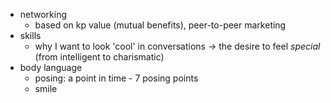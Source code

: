 - networking
	- based on kp value (mutual benefits), peer-to-peer marketing
- skills
	- why I want to look 'cool' in conversations -> the desire to feel *special* (from intelligent to charismatic)
- body language 
	- posing: a point in time - 7 posing points
	- smile